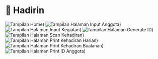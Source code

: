 # 👥 Hadirin

![Tampilan Home](https://github.com/arditam/hadirin/blob/main/public/doc/home.jpg))
![Tampilan Halaman Input Anggota](https://github.com/arditam/hadirin/blob/main/public/doc/input_anggota.jpg))
![Tampilan Halaman Input Kegiatan](https://github.com/arditam/hadirin/blob/main/public/doc/input_kegiatan.jpg))
![Tampilan Halaman Generate ID](https://github.com/arditam/hadirin/blob/main/public/doc/generate_id.jpg))
![Tampilan Halaman Scan Kehadiran](https://github.com/arditam/hadirin/blob/main/public/doc/scan_kehadiran.jpg))
![Tampilan Halaman Print Kehadiran Harian](https://github.com/arditam/hadirin/blob/main/public/doc/kehadiran_harian.jpg))
![Tampilan Halaman Print Kehadiran Bualanan](https://github.com/arditam/hadirin/blob/main/public/doc/kehadiran_bulanan.jpg))
![Tampilan Halaman Print ID Anggota](https://github.com/arditam/hadirin/blob/main/public/doc/print_id_anggota.jpg))




